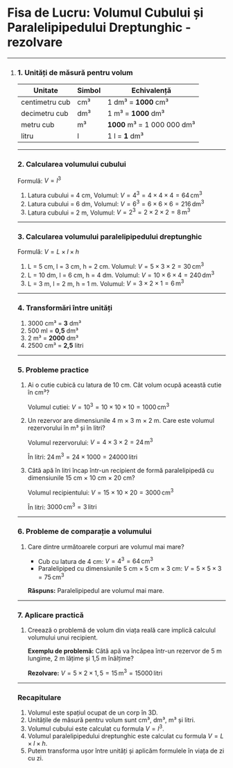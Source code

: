 # Fisa de Lucru: Volumul Cubului și Paralelipipedului Dreptunghic - rezolvare

------

1. ### 1. **Unități de măsură pentru volum**

   | Unitate        | Simbol | Echivalență                 |
   | -------------- | ------ | --------------------------- |
   | centimetru cub | cm³    | 1 dm³ = **1000** cm³        |
   | decimetru cub  | dm³    | 1 m³ = **1000** dm³         |
   | metru cub      | m³     | **1000** m³ = 1 000 000 dm³ |
   | litru          | l      | 1 l = **1** dm³             |

   

   ------

   ### 2. **Calcularea volumului cubului**

   Formulă: $V = l^3$

   1. Latura cubului = 4 cm, Volumul: $V = 4^3 = 4 \times 4 \times 4 = 64 \, \text{cm}^3$
   2. Latura cubului = 6 dm, Volumul: $V = 6^3 = 6 \times 6 \times 6 = 216 \, \text{dm}^3$
   3. Latura cubului = 2 m, Volumul: $V = 2^3 = 2 \times 2 \times 2 = 8 \, \text{m}^3$

   ------

   ### 3. **Calcularea volumului paralelipipedului dreptunghic**

   Formulă: $V = L \times l \times h$

   1. L = 5 cm, l = 3 cm, h = 2 cm. Volumul: $V = 5 \times 3 \times 2 = 30 \, \text{cm}^3$
   2. L = 10 dm, l = 6 cm, h = 4 dm. Volumul: $V = 10 \times 6 \times 4 = 240 \, \text{dm}^3$
   3. L = 3 m, l = 2 m, h = 1 m. Volumul: $V = 3 \times 2 \times 1 = 6 \, \text{m}^3$

   ------

   ### 4. **Transformări între unități**

   1. 3000 cm³ = **3** dm³
   2. 500 ml = **0,5** dm³
   3. 2 m³ = **2000** dm³
   4. 2500 cm³ = **2,5** litri

   ------

   ### 5. **Probleme practice**

   1. Ai o cutie cubică cu latura de 10 cm. Cât volum ocupă această cutie în cm³?

      Volumul cutiei: $V = 10^3 = 10 \times 10 \times 10 = 1000 \, \text{cm}^3$

   2. Un rezervor are dimensiunile 4 m × 3 m × 2 m. Care este volumul rezervorului în m³ și în litri?

      Volumul rezervorului: $V = 4 \times 3 \times 2 = 24 \, \text{m}^3$

      În litri: $24 \, \text{m}^3 = 24 \times 1000 = 24000 \, \text{litri}$

   3. Câtă apă în litri încap într-un recipient de formă paralelipipedă cu dimensiunile 15 cm × 10 cm × 20 cm?

      Volumul recipientului: $V = 15 \times 10 \times 20 = 3000 \, \text{cm}^3$

      În litri: $3000 \, \text{cm}^3 = 3 \, \text{litri}$

   ------

   ### 6. **Probleme de comparație a volumului**

   1. Care dintre următoarele corpuri are volumul mai mare?

      - Cub cu latura de 4 cm: $V = 4^3 = 64 \, \text{cm}^3$
      - Paralelipiped cu dimensiunile 5 cm × 5 cm × 3 cm: $V = 5 \times 5 \times 3 = 75 \, \text{cm}^3$

      **Răspuns:** Paralelipipedul are volumul mai mare.

   ------

   ### 7. **Aplicare practică**

   1. Creează o problemă de volum din viața reală care implică calculul volumului unui recipient.

      **Exemplu de problemă:** Câtă apă va încăpea într-un rezervor de 5 m lungime, 2 m lățime și 1,5 m înălțime?

      **Rezolvare:** $V = 5 \times 2 \times 1,5 = 15 \, \text{m}^3 = 15000 \, \text{litri}$

   ------

   ### Recapitulare

   1. Volumul este spațiul ocupat de un corp în 3D.
   2. Unitățile de măsură pentru volum sunt cm³, dm³, m³ și litri.
   3. Volumul cubului este calculat cu formula $V = l^3$.
   4. Volumul paralelipipedului dreptunghic este calculat cu formula $V = L \times l \times h$.
   5. Putem transforma ușor între unități și aplicăm formulele în viața de zi cu zi.